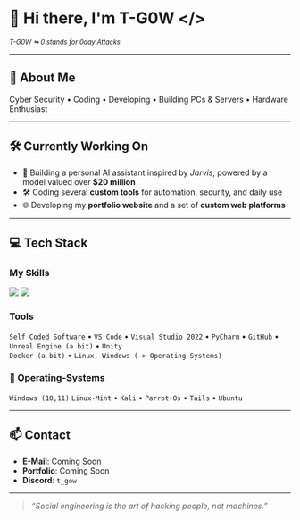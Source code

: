 # 👋 Hi there, I'm T-G0W </>
<sub><i> T-G0W ↬ 0 stands for 0day Attacks</i></sub>

---

## 🧠 About Me

Cyber Security • Coding • Developing • Building PCs & Servers • Hardware Enthusiast

---

## 🛠 Currently Working On

- 🧠 Building a personal AI assistant inspired by *Jarvis*, powered by a model valued over **$20 million**
- 🛠 Coding several **custom tools** for automation, security, and daily use
- 🌐 Developing my **portfolio website** and a set of **custom web platforms**

---

## 💻 Tech Stack

### My Skills  

<p align="left">
  <img src="https://skillicons.dev/icons?i=python,html,css,js,cpp,php" />
  <img src="https://custom-icon-badges.demolab.com/badge/DuckyScript-blue?style=flat&logo=terminal" />
</p>

### Tools  

`Self Coded Software` • `VS Code` • `Visual Studio 2022` • `PyCharm` • `GitHub` • `Unreal Engine (a bit)` • `Unity`  
`Docker (a bit)` • `Linux, Windows (-> Operating-Systems)`

### 💖 Operating-Systems

`Windows (10,11)` `Linux-Mint` • `Kali` • `Parrot-Os` • `Tails` • `Ubuntu`

---

## 📫 Contact

- **E-Mail**: Coming Soon
- **Portfolio**: Coming Soon
- **Discord**: `t_gow`

---

> _“Social engineering is the art of hacking people, not machines.”_

